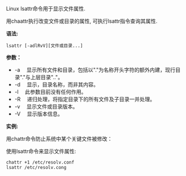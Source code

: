 Linux lsattr命令用于显示文件属性.

用chaattr执行改变文件或目录的属性, 可执行lsattr指令查询其属性.

**语法:**

```
lsattr [-adlRvV][文件或目录...]
```

**参数：**

- -a 　显示所有文件和目录，包括以"."为名称开头字符的额外内建，现行目录"."与上层目录".."。
- -d 　显示，目录名称，而非其内容。
- -l 　此参数目前没有任何作用。
- -R 　递归处理，将指定目录下的所有文件及子目录一并处理。
- -v 　显示文件或目录版本。
- -V 　显示版本信息。

**实例:**

用chattr命令防止系统中某个关键文件被修改：

使用lsattr命令来显示文件属性:

```
chattr +1 /etc/resolv.conf
lsattr /etc/resolv.cong
```

